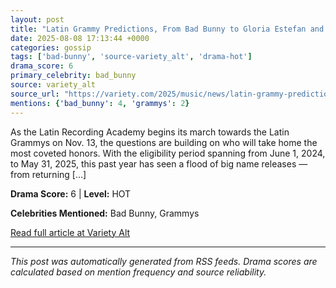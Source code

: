 ```yaml
---
layout: post
title: "Latin Grammy Predictions, From Bad Bunny to Gloria Estefan and Fuerza Regida: Who Could Win?""
date: 2025-08-08 17:13:44 +0000
categories: gossip
tags: ['bad-bunny', 'source-variety_alt', 'drama-hot']
drama_score: 6
primary_celebrity: bad_bunny
source: variety_alt
source_url: "https://variety.com/2025/music/news/latin-grammy-predictions-2025-1236481929/""
mentions: {'bad_bunny': 4, 'grammys': 2}
---
```


As the Latin Recording Academy begins its march towards the Latin Grammys on Nov. 13, the questions are building on who will take home the most coveted honors. With the eligibility period spanning from June 1, 2024, to May 31, 2025, this past year has seen a flood of big name releases — from returning […]

**Drama Score:** 6 | **Level:** HOT

**Celebrities Mentioned:** Bad Bunny, Grammys

[Read full article at Variety Alt](https://variety.com/2025/music/news/latin-grammy-predictions-2025-1236481929/)

---
*This post was automatically generated from RSS feeds. Drama scores are calculated based on mention frequency and source reliability.*
